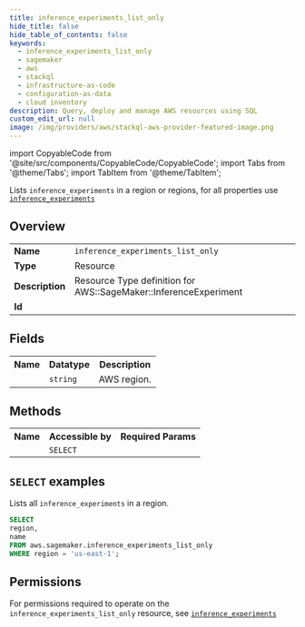 ```yaml
---
title: inference_experiments_list_only
hide_title: false
hide_table_of_contents: false
keywords:
  - inference_experiments_list_only
  - sagemaker
  - aws
  - stackql
  - infrastructure-as-code
  - configuration-as-data
  - cloud inventory
description: Query, deploy and manage AWS resources using SQL
custom_edit_url: null
image: /img/providers/aws/stackql-aws-provider-featured-image.png
---
```


import CopyableCode from '@site/src/components/CopyableCode/CopyableCode';
import Tabs from '@theme/Tabs';
import TabItem from '@theme/TabItem';

Lists <code>inference_experiments</code> in a region or regions, for all properties use <a href="/providers/aws/serviceName/inference_experiments/"><code>inference_experiments</code></a>

## Overview
<table><tbody>
<tr><td><b>Name</b></td><td><code>inference_experiments_list_only</code></td></tr>
<tr><td><b>Type</b></td><td>Resource</td></tr>
<tr><td><b>Description</b></td><td>Resource Type definition for AWS::SageMaker::InferenceExperiment</td></tr>
<tr><td><b>Id</b></td><td><CopyableCode code="aws.sagemaker.inference_experiments_list_only" /></td></tr>
</tbody></table>

## Fields
<table><tbody><tr><th>Name</th><th>Datatype</th><th>Description</th></tr><tr><td><CopyableCode code="region" /></td><td><code>string</code></td><td>AWS region.</td></tr>
</tbody></table>

## Methods

<table><tbody>
  <tr>
    <th>Name</th>
    <th>Accessible by</th>
    <th>Required Params</th>
  </tr>
  <tr>
    <td><CopyableCode code="list_resources" /></td>
    <td><code>SELECT</code></td>
    <td><CopyableCode code="region" /></td>
  </tr>
</tbody></table>

## `SELECT` examples
Lists all <code>inference_experiments</code> in a region.
```sql
SELECT
region,
name
FROM aws.sagemaker.inference_experiments_list_only
WHERE region = 'us-east-1';
```


## Permissions

For permissions required to operate on the <code>inference_experiments_list_only</code> resource, see <a href="/providers/aws/sagemaker/inference_experiments/#permissions"><code>inference_experiments</code></a>

